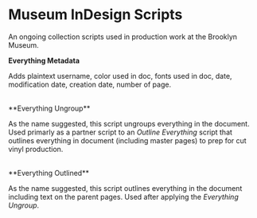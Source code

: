 # Museum InDesign Scripts
<p>An ongoing collection scripts used in production work at the Brooklyn Museum.</p>

**Everything Metadata**
<p>Adds plaintext username, color used in doc, fonts used in doc, date, modification date, creation date, number of page.</p>
<br>
**Everything Ungroup**
<p> As the name suggested, this script ungroups everything in the document. Used primarly as a partner script to an <i>Outline Everything</i> script that outlines everything in document (including master pages) to prep for cut vinyl production. </p>
<br>
**Everything Outlined**
<p> As the name suggested, this script outlines everything in the document including text on the parent pages. Used after applying the <i>Everything Ungroup</i>.</p>
